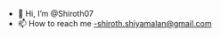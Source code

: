 - 👋 Hi, I’m @Shiroth07
- 📫 How to reach me -shiroth.shiyamalan@gmail.com

<!---
Shiroth07/Shiroth07 is a ✨ special ✨ repository because its `README.md` (this file) appears on your GitHub profile.
You can click the Preview link to take a look at your changes.
--->

